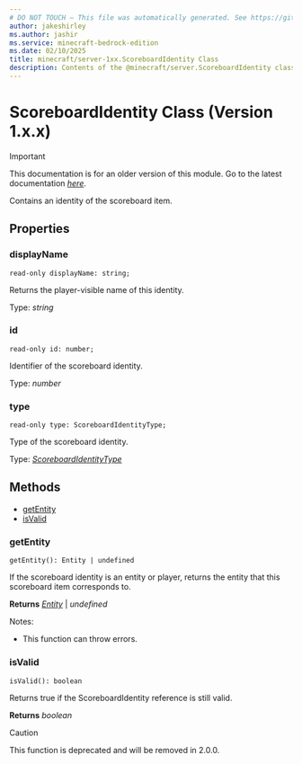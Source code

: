 ```yaml
---
# DO NOT TOUCH — This file was automatically generated. See https://github.com/mojang/minecraftapidocsgenerator to modify descriptions, examples, etc.
author: jakeshirley
ms.author: jashir
ms.service: minecraft-bedrock-edition
ms.date: 02/10/2025
title: minecraft/server-1xx.ScoreboardIdentity Class
description: Contents of the @minecraft/server.ScoreboardIdentity class (Version 1.x.x).
---
```

# ScoreboardIdentity Class (Version 1.x.x)

> [!IMPORTANT]
> This documentation is for an older version of this module. Go to the latest documentation [*here*](../../../scriptapi/minecraft/server/ScoreboardIdentity.md).

Contains an identity of the scoreboard item.

## Properties

### **displayName**
`read-only displayName: string;`

Returns the player-visible name of this identity.

Type: *string*

### **id**
`read-only id: number;`

Identifier of the scoreboard identity.

Type: *number*

### **type**
`read-only type: ScoreboardIdentityType;`

Type of the scoreboard identity.

Type: [*ScoreboardIdentityType*](ScoreboardIdentityType.md)

## Methods
- [getEntity](#getentity)
- [isValid](#isvalid)

### **getEntity**
`
getEntity(): Entity | undefined
`

If the scoreboard identity is an entity or player, returns the entity that this scoreboard item corresponds to.

**Returns** [*Entity*](Entity.md) | *undefined*
  
Notes:
- This function can throw errors.

### **isValid**
`
isValid(): boolean
`

Returns true if the ScoreboardIdentity reference is still valid.

**Returns** *boolean*

> [!CAUTION]
> This function is deprecated and will be removed in 2.0.0.
